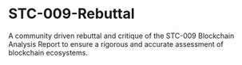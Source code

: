 # STC-009-Rebuttal
A community driven rebuttal and critique of the STC-009 Blockchain Analysis Report to ensure a rigorous and accurate assessment of blockchain ecosystems.
